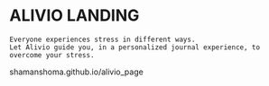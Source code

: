 # ALIVIO LANDING

```
Everyone experiences stress in different ways.
Let Alivio guide you, in a personalized journal experience, to overcome your stress.
```
shamanshoma.github.io/alivio_page
